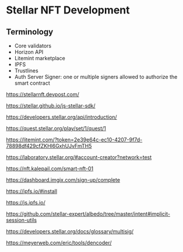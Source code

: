 # Stellar NFT Development

## Terminology

- Core validators
- Horizon API
- Litemint marketplace
- IPFS
- Trustlines
- Auth Server Signer: one or multiple signers allowed to authorize the smart contract

https://stellarnft.devpost.com/

https://stellar.github.io/js-stellar-sdk/

https://developers.stellar.org/api/introduction/

https://quest.stellar.org/play/set/1/quest/1

https://litemint.com/?token=2e39e64c-ec10-4207-9f7d-78898df429cfZKHl6GxhUJvFmTH5

https://laboratory.stellar.org/#account-creator?network=test

https://nft.kalepail.com/smart-nft-01

https://dashboard.imgix.com/sign-up/complete

https://ipfs.io/#install

https://js.ipfs.io/

https://github.com/stellar-expert/albedo/tree/master/intent#implicit-session-utils

https://developers.stellar.org/docs/glossary/multisig/

https://meyerweb.com/eric/tools/dencoder/

